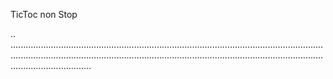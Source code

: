TicToc non Stop

..
........................................................................................................................................................................................................................................................................................